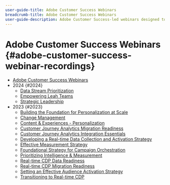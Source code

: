 ```yaml
---
user-guide-title: Adobe Customer Success Webinars
breadcrumb-title: Adobe Customer Success Webinars
user-guide-description: Adobe Customer Success-led webinars designed to empower you in optimizing your investment in Adobe's Experience Cloud. Gain valuable insights to maximize the value and increase the adoption of Adobe solutions.
---
```


# Adobe Customer Success Webinars {#adobe-customer-success-webinar-recordings}

+ [Adobe Customer Success Webinars](overview.md)
+ 2024 {#2024}
  + [Data Stream Prioritization](2024/data-stream-prioritization.md)
  + [Empowering Leah Teams](2024/empowering-lean-teams.md)
  + [Strategic Leadership](2024/strategic-leadership.md)
+ 2023 {#2023}
  + [Building the Foundation for Personalization at Scale](2023/personalization-at-scale.md)
  + [Change Management](2023/change-management.md)
  + [Content & Experiences - Personalization](2023/content-experiences-personalization.md)
  + [Customer Journey Analytics Migration Readiness](2023/cja-migration-readiness.md)
  + [Customer Journey Analytics Integration Essentials](2023/cja-integration-essentials.md)
  + [Developing a Real-time Data Collection and Activation Strategy](2023/data-collection-activation-strategy.md)
  + [Effective Measurement Strategy](2023/measurement-strategy.md)
  + [Foundational Strategy for Campaign Orchestration](2023/foundational-strategy-campaign.md)
  + [Prioritizing Intelligence & Measurement](2023/intelligence-and-measurement.md)
  + [Real-time CDP Data Readiness](2023/rtcdp-migration-data-readiness.md)
  + [Real-time CDP Migration Readiness](2023/rtcdp-migration-readiness.md)
  + [Setting an Effective Audience Activation Strategy](2023/audience-activation.md)
  + [Transitioning to Real-time CDP](2023/aam-to-rtcdp.md)